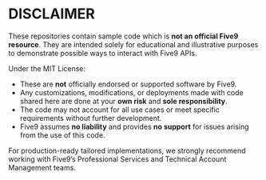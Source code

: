 # DISCLAIMER

These repositories contain sample code which is **not an official Five9 resource**. They are intended solely for educational and illustrative purposes to demonstrate possible ways to interact with Five9 APIs.

Under the MIT License:

- These are **not** officially endorsed or supported software by Five9.
- Any customizations, modifications, or deployments made with code shared here are done at your **own risk** and **sole responsibility**.
- The code may not account for all use cases or meet specific requirements without further development.
- Five9 assumes **no liability** and provides **no support** for issues arising from the use of this code.

For production-ready tailored implementations, we strongly recommend working with Five9’s Professional Services and Technical Account Management teams.
